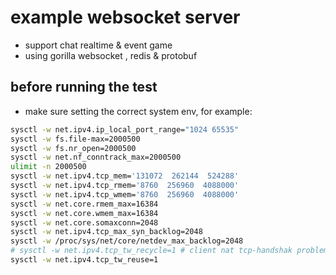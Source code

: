 # example websocket server
- support chat realtime & event game 
- using gorilla websocket , redis & protobuf
## before running the test
- make sure setting the correct system env, for example:

```sh
sysctl -w net.ipv4.ip_local_port_range="1024 65535"
sysctl -w fs.file-max=2000500
sysctl -w fs.nr_open=2000500
sysctl -w net.nf_conntrack_max=2000500
ulimit -n 2000500
sysctl -w net.ipv4.tcp_mem='131072  262144  524288'
sysctl -w net.ipv4.tcp_rmem='8760  256960  4088000'
sysctl -w net.ipv4.tcp_wmem='8760  256960  4088000'
sysctl -w net.core.rmem_max=16384
sysctl -w net.core.wmem_max=16384
sysctl -w net.core.somaxconn=2048
sysctl -w net.ipv4.tcp_max_syn_backlog=2048
sysctl -w /proc/sys/net/core/netdev_max_backlog=2048
# sysctl -w net.ipv4.tcp_tw_recycle=1 # client nat tcp-handshak problem
sysctl -w net.ipv4.tcp_tw_reuse=1
```
